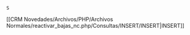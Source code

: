 `S`

[[CRM Novedades/Archivos/PHP/Archivos Normales/reactivar_bajas_nc.php/Consultas/INSERT/INSERT|INSERT]]